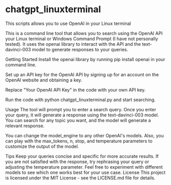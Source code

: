 # chatgpt_linuxterminal
This scripts allows you to use OpenAI in your Linux terminal 

This is a command line tool that allows you to search using the OpenAI API your Linux terminal or Windows Command Prompt (I have not personally tested). It uses the openai library to interact with the API and the text-davinci-003 model to generate responses to your queries.

Getting Started
Install the openai library by running pip install openai in your command line.

Set up an API key for the OpenAI API by signing up for an account on the OpenAI website and obtaining a key.

Replace "Your OpenAI API Key" in the code with your own API key.

Run the code with python chatgpt_linuxterminal.py and start searching.

Usage
The tool will prompt you to enter a search query. Once you enter your query, it will generate a response using the text-davinci-003 model. You can search for any topic you want, and the model will generate a relevant response.

You can change the model_engine to any other OpenAI's models. Also, you can play with the max_tokens, n, stop, and temperature parameters to customize the output of the model.

Tips
Keep your queries concise and specific for more accurate results.
If you are not satisfied with the response, try rephrasing your query or adjusting the temperature parameter.
Feel free to experiment with different models to see which one works best for your use case.
License
This project is licensed under the MIT License - see the LICENSE.md file for details.
